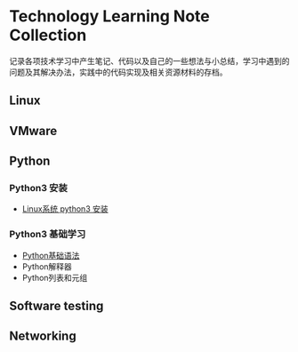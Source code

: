# Technology Learning Note Collection
记录各项技术学习中产生笔记、代码以及自己的一些想法与小总结，学习中遇到的问题及其解决办法，实践中的代码实现及相关资源材料的存档。

## Linux

## VMware

## Python
### Python3 安装
* [Linux系统 python3 安装](https://github.com/dearxuany/Sharon_Technology_learning_note/blob/master/Linux%E4%B8%8A%E5%AE%89%E8%A3%85Python%203.MD)
### Python3 基础学习
* [Python基础语法](https://github.com/dearxuany/Sharon_Technology_learning_note/blob/master/Python%E5%9F%BA%E7%A1%80%E8%AF%AD%E6%B3%95.MD)
* Python解释器
* Python列表和元组
## Software testing

## Networking
